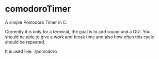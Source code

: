 # comodoroTimer
A simple Pomodoro Timer in C.

Currently it is only for a terminal, the goal is to add sound and a GUI.
You should be able to give a work and break time and also how often this cycle should be repeated.

It is used like: ./pomodoro 

 
